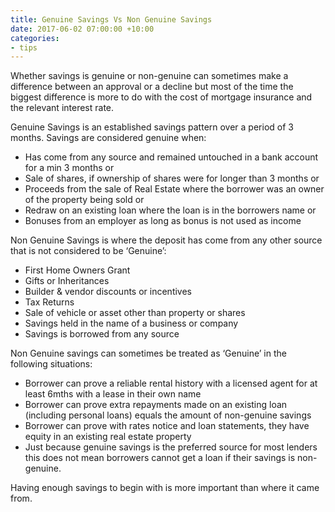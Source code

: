 ```yaml
---
title: Genuine Savings Vs Non Genuine Savings
date: 2017-06-02 07:00:00 +10:00
categories:
- tips
---
```


Whether savings is genuine or non-genuine can sometimes make a difference between an approval or a decline but most of the time the biggest difference is more to do with the cost of mortgage insurance and the relevant interest rate.

Genuine Savings is an established savings pattern over a period of 3 months. Savings are considered genuine when:
* Has come from any source and remained untouched in a bank account for a min 3 months or
* Sale of shares, if ownership of shares were for longer than 3 months or
* Proceeds from the sale of Real Estate where the borrower was an owner of the property being sold or
* Redraw on an existing loan where the loan is in the borrowers name or
* Bonuses from an employer as long as bonus is not used as income

Non Genuine Savings is where the deposit has come from any other source that is not considered to be ‘Genuine’:
* First Home Owners Grant
* Gifts or Inheritances
* Builder & vendor discounts or incentives
* Tax Returns
* Sale of vehicle or asset other than property or shares
* Savings held in the name of a business or company
* Savings is borrowed from any source

Non Genuine savings can sometimes be treated as ‘Genuine’ in the following situations:
* Borrower can prove a reliable rental history with a licensed agent for at least 6mths with a lease in their own name
* Borrower can prove extra repayments made on an existing loan (including personal loans) equals the amount of non-genuine savings
* Borrower can prove with rates notice and loan statements, they have equity in an existing real estate property
* Just because genuine savings is the preferred source for most lenders this does not mean borrowers cannot get a loan if their savings is non-genuine.

Having enough savings to begin with is more important than where it came from.
